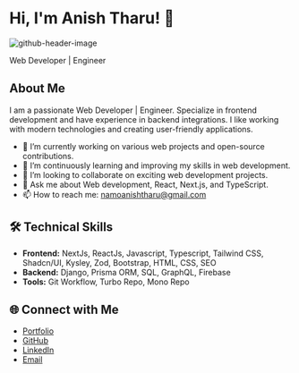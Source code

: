 # Hi, I'm Anish Tharu! 👋

![github-header-image](https://github.com/tharuAnish/tharuanish/assets/93382631/dd6b82f3-1374-4b82-82fa-8e6a7623ea1f)


Web Developer | Engineer

## About Me

I am a passionate Web Developer | Engineer. Specialize in frontend development and have experience in backend integrations. I like working with modern technologies and creating user-friendly applications. 

- 🔭 I’m currently working on various web projects and open-source contributions.
- 🌱 I’m continuously learning and improving my skills in web development.
- 👯 I’m looking to collaborate on exciting web development projects.
- 💬 Ask me about Web development, React, Next.js, and TypeScript.
- 📫 How to reach me: [namoanishtharu@gmail.com](mailto:namoanishtharu@gmail.com)

## 🛠 Technical Skills

- **Frontend:** NextJs, ReactJs, Javascript, Typescript, Tailwind CSS, Shadcn/UI, Kysley, Zod, Bootstrap, HTML, CSS, SEO
- **Backend:** Django, Prisma ORM, SQL, GraphQL, Firebase
- **Tools:** Git Workflow, Turbo Repo, Mono Repo

## 🌐 Connect with Me

- [Portfolio](https://tharuanish.vercel.app)
- [GitHub](https://github.com/tharuAnish)
- [LinkedIn](https://www.linkedin.com/in/tharuanish/)
- [Email](mailto:namoanishtharu@gmail.com)


